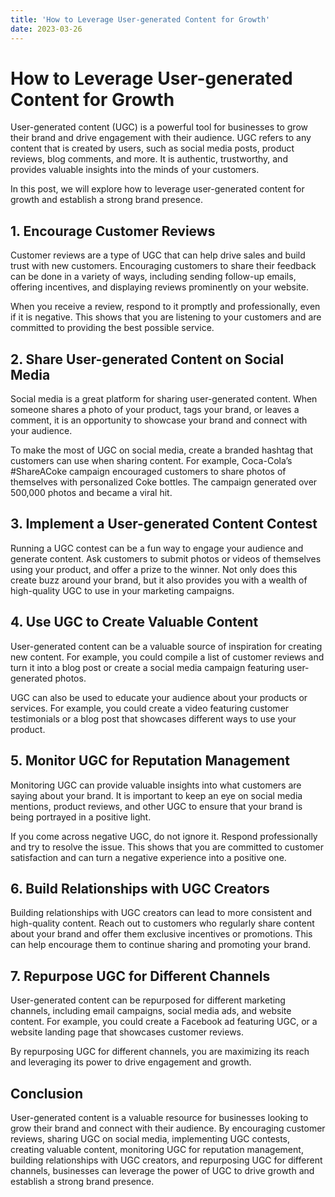 ```yaml
---
title: 'How to Leverage User-generated Content for Growth'
date: 2023-03-26
---
```


# How to Leverage User-generated Content for Growth

User-generated content (UGC) is a powerful tool for businesses to grow their brand and drive engagement with their audience. UGC refers to any content that is created by users, such as social media posts, product reviews, blog comments, and more. It is authentic, trustworthy, and provides valuable insights into the minds of your customers.

In this post, we will explore how to leverage user-generated content for growth and establish a strong brand presence.

## 1. Encourage Customer Reviews

Customer reviews are a type of UGC that can help drive sales and build trust with new customers. Encouraging customers to share their feedback can be done in a variety of ways, including sending follow-up emails, offering incentives, and displaying reviews prominently on your website.

When you receive a review, respond to it promptly and professionally, even if it is negative. This shows that you are listening to your customers and are committed to providing the best possible service.

## 2. Share User-generated Content on Social Media

Social media is a great platform for sharing user-generated content. When someone shares a photo of your product, tags your brand, or leaves a comment, it is an opportunity to showcase your brand and connect with your audience.

To make the most of UGC on social media, create a branded hashtag that customers can use when sharing content. For example, Coca-Cola’s #ShareACoke campaign encouraged customers to share photos of themselves with personalized Coke bottles. The campaign generated over 500,000 photos and became a viral hit.

## 3. Implement a User-generated Content Contest

Running a UGC contest can be a fun way to engage your audience and generate content. Ask customers to submit photos or videos of themselves using your product, and offer a prize to the winner. Not only does this create buzz around your brand, but it also provides you with a wealth of high-quality UGC to use in your marketing campaigns.

## 4. Use UGC to Create Valuable Content

User-generated content can be a valuable source of inspiration for creating new content. For example, you could compile a list of customer reviews and turn it into a blog post or create a social media campaign featuring user-generated photos.

UGC can also be used to educate your audience about your products or services. For example, you could create a video featuring customer testimonials or a blog post that showcases different ways to use your product.

## 5. Monitor UGC for Reputation Management

Monitoring UGC can provide valuable insights into what customers are saying about your brand. It is important to keep an eye on social media mentions, product reviews, and other UGC to ensure that your brand is being portrayed in a positive light.

If you come across negative UGC, do not ignore it. Respond professionally and try to resolve the issue. This shows that you are committed to customer satisfaction and can turn a negative experience into a positive one.

## 6. Build Relationships with UGC Creators

Building relationships with UGC creators can lead to more consistent and high-quality content. Reach out to customers who regularly share content about your brand and offer them exclusive incentives or promotions. This can help encourage them to continue sharing and promoting your brand.

## 7. Repurpose UGC for Different Channels

User-generated content can be repurposed for different marketing channels, including email campaigns, social media ads, and website content. For example, you could create a Facebook ad featuring UGC, or a website landing page that showcases customer reviews.

By repurposing UGC for different channels, you are maximizing its reach and leveraging its power to drive engagement and growth.

## Conclusion

User-generated content is a valuable resource for businesses looking to grow their brand and connect with their audience. By encouraging customer reviews, sharing UGC on social media, implementing UGC contests, creating valuable content, monitoring UGC for reputation management, building relationships with UGC creators, and repurposing UGC for different channels, businesses can leverage the power of UGC to drive growth and establish a strong brand presence.
